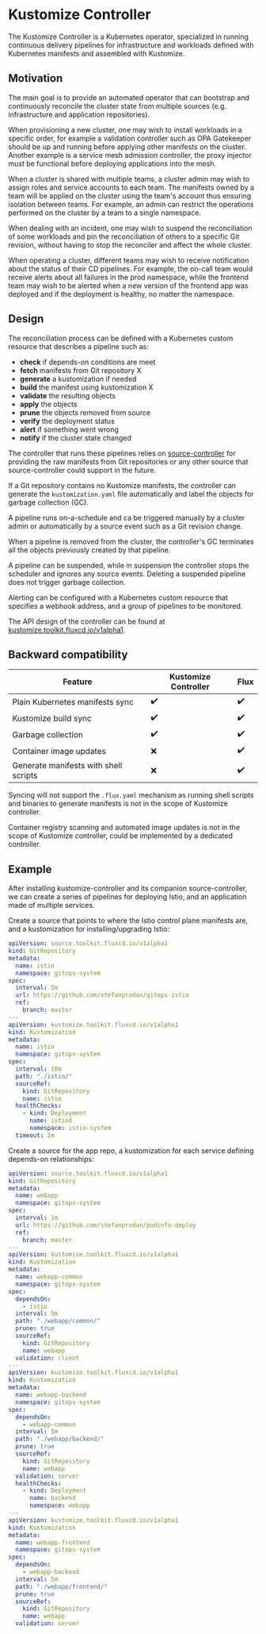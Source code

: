 # Kustomize Controller

The Kustomize Controller is a Kubernetes operator, specialized in running 
continuous delivery pipelines for infrastructure and workloads
defined with Kubernetes manifests and assembled with Kustomize.

## Motivation

The main goal is to provide an automated operator that can
bootstrap and continuously reconcile the cluster state
from multiple sources (e.g. infrastructure and application repositories).

When provisioning a new cluster, one may wish to install workloads in a specific order,
for example a validation controller such as OPA Gatekeeper should be up and running before 
applying other manifests on the cluster. Another example is a service mesh admission controller,
the proxy injector must be functional before deploying applications into the mesh.

When a cluster is shared with multiple teams, a cluster admin may wish to assign roles and service
accounts to each team. The manifests owned by a team will be applied on the cluster using
the team's account thus ensuring isolation between teams. For example, an admin can 
restrict the operations performed on the cluster by a team to a single namespace.

When dealing with an incident, one may wish to suspend the reconciliation of some workloads and
pin the reconciliation of others to a specific Git revision, without having to stop the reconciler
and affect the whole cluster.

When operating a cluster, different teams may wish to receive notification about the status
of their CD pipelines. For example, the on-call team would receive alerts about all
failures in the prod namespace, while the frontend team may wish to be alerted when a new version 
of the frontend app was deployed and if the deployment is healthy, no matter the namespace.

## Design

The reconciliation process can be defined with a Kubernetes custom resource
that describes a pipeline such as:
- **check** if depends-on conditions are meet  
- **fetch** manifests from Git repository X
- **generate** a kustomization if needed
- **build** the manifest using kustomization X
- **validate** the resulting objects 
- **apply** the objects 
- **prune** the objects removed from source
- **verify** the deployment status
- **alert** if something went wrong
- **notify** if the cluster state changed 

The controller that runs these pipelines relies on
[source-controller](https://github.com/fluxcd/source-controller)
for providing the raw manifests from Git repositories or any
other source that source-controller could support in the future. 

If a Git repository contains no Kustomize manifests, the controller can
generate the `kustomization.yaml` file automatically and label
the objects for garbage collection (GC).

A pipeline runs on-a-schedule and ca be triggered manually by a
cluster admin or automatically by a source event such as a Git revision change.

When a pipeline is removed from the cluster, the controller's GC terminates
all the objects previously created by that pipeline.

A pipeline can be suspended, while in suspension the controller
stops the scheduler and ignores any source events.
Deleting a suspended pipeline does not trigger garbage collection.

Alerting can be configured with a Kubernetes custom resource
that specifies a webhook address, and a group of pipelines to be monitored.

The API design of the controller can be found at [kustomize.toolkit.fluxcd.io/v1alpha1](v1alpha1/README.md).

## Backward compatibility

| Feature                                      | Kustomize Controller    | Flux               |
| -------------------------------------------- | ----------------------- | ------------------ |
| Plain Kubernetes manifests sync              | :heavy_check_mark:      | :heavy_check_mark: |
| Kustomize build sync                         | :heavy_check_mark:      | :heavy_check_mark: |
| Garbage collection                           | :heavy_check_mark:      | :heavy_check_mark: |
| Container image updates                      | :x:                     | :heavy_check_mark: |
| Generate manifests with shell scripts        | :x:                     | :heavy_check_mark: |

Syncing will not support the `.flux.yaml` mechanism as running shell scripts and binaries to
generate manifests is not in the scope of Kustomize controller.

Container registry scanning and automated image updates is not in the scope of Kustomize controller,
could be implemented by a dedicated controller.

## Example

After installing kustomize-controller and its companion source-controller, we
can create a series of pipelines for deploying Istio, and an application made of
multiple services.

Create a source that points to where the Istio control plane manifests are,
and a kustomization for installing/upgrading Istio:

```yaml
apiVersion: source.toolkit.fluxcd.io/v1alpha1
kind: GitRepository
metadata:
  name: istio
  namespace: gitops-system
spec:
  interval: 5m
  url: https://github.com/stefanprodan/gitops-istio
  ref:
    branch: master
---
apiVersion: kustomize.toolkit.fluxcd.io/v1alpha1
kind: Kustomization
metadata:
  name: istio
  namespace: gitops-system
spec:
  interval: 10m
  path: "./istio/"
  sourceRef:
    kind: GitRepository
    name: istio
  healthChecks:
    - kind: Deployment
      name: istiod
      namespace: istio-system
  timeout: 2m
```

Create a source for the app repo, a kustomization for each service defining depends-on relationships:

```yaml
apiVersion: source.toolkit.fluxcd.io/v1alpha1
kind: GitRepository
metadata:
  name: webapp
  namespace: gitops-system
spec:
  interval: 1m
  url: https://github.com/stefanprodan/podinfo-deploy
  ref:
    branch: master
---
apiVersion: kustomize.toolkit.fluxcd.io/v1alpha1
kind: Kustomization
metadata:
  name: webapp-common
  namespace: gitops-system
spec:
  dependsOn:
    - istio
  interval: 5m
  path: "./webapp/common/"
  prune: true
  sourceRef:
    kind: GitRepository
    name: webapp
  validation: client
---
apiVersion: kustomize.toolkit.fluxcd.io/v1alpha1
kind: Kustomization
metadata:
  name: webapp-backend
  namespace: gitops-system
spec:
  dependsOn:
    - webapp-common
  interval: 5m
  path: "./webapp/backend/"
  prune: true
  sourceRef:
    kind: GitRepository
    name: webapp
  validation: server
  healthChecks:
    - kind: Deployment
      name: backend
      namespace: webapp
---
apiVersion: kustomize.toolkit.fluxcd.io/v1alpha1
kind: Kustomization
metadata:
  name: webapp-frontend
  namespace: gitops-system
spec:
  dependsOn:
    - webapp-backend
  interval: 5m
  path: "./webapp/frontend/"
  prune: true
  sourceRef:
    kind: GitRepository
    name: webapp
  validation: server
```


